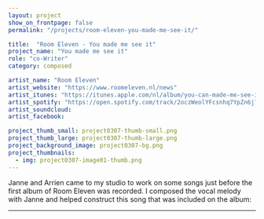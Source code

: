 ```yaml
---
layout: project
show_on_frontpage: false
permalink: "/projects/room-eleven-you-made-me-see-it/"

title:  "Room Eleven - You made me see it"
project_name: "You made me see it"
role: "co-Writer"
category: composed

artist_name: "Room Eleven"
artist_website: "https://www.roomeleven.nl/news"
artist_itunes: "https://itunes.apple.com/nl/album/you-can-made-me-see-it/187015740?i=187015807&l=en"
artist_spotify: "https://open.spotify.com/track/2oczWeolYFcsnhq7YpZn6j?si=KabUPU47RqWEI-1HdNPUXw"
artist_soundcloud:
artist_facebook:

project_thumb_small: project0307-thumb-small.png
project_thumb_large: project0307-thumb-large.png
project_background_image: project0307-bg.png
project_thumbnails:
  - img: project0307-image01-thumb.png
---
```


Janne and Arrien came to my studio to work on some songs just before the first album of Room Eleven was recorded. I composed the vocal melody with Janne and helped construct this song that was included on the album:

<audio  class="plyr my-player">
  <source src="../../assets/audio/YouMadeMeSeeIt.mp3" type="audio/mp3">
</audio>


---
